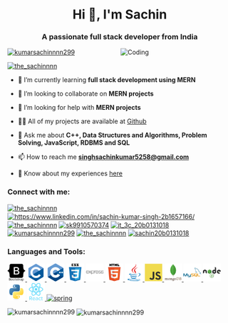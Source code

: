 <h1 align="center">Hi 👋, I'm Sachin</h1>
<h3 align="center">A passionate full stack developer from India</h3>


<img align="right" alt="Coding" width="250" src="https://media.tenor.com/rePDfDWO3XoAAAAd/hacking.gif">


<p align="left"> <a href="https://github.com/ryo-ma/github-profile-trophy"><img width="600"src="https://github-profile-trophy.vercel.app/?username=kumarsachinnnn299" alt="kumarsachinnnn299" /></a> </p>

<p align="left"> <a href="https://twitter.com/the_sachinnnn" target="blank"><img src="https://img.shields.io/twitter/follow/the_sachinnnn?logo=twitter&style=for-the-badge" alt="the_sachinnnn" /></a> </p>

- 🌱 I’m currently learning **full stack development using MERN**

- 👯 I’m looking to collaborate on **MERN projects**

- 🤝 I’m looking for help with **MERN projects**

- 👨‍💻 All of my projects are available at [Github](https://github.com/kumarsachinnnn299)

- 💬 Ask me about **C++, Data Structures and Algorithms, Problem Solving, JavaScript, RDBMS and SQL**

- 📫 How to reach me **singhsachinkumar5258@gmail.com**

- 📄 Know about my experiences [here](https://shorturl.at/gILPZ)

<h3 align="left">Connect with me:</h3>
<p align="left">
<a href="https://twitter.com/the_sachinnnn" target="blank"><img align="center" src="https://raw.githubusercontent.com/rahuldkjain/github-profile-readme-generator/master/src/images/icons/Social/twitter.svg" alt="the_sachinnnn" height="30" width="40" /></a>
<a href="https://www.linkedin.com/in/sachin-kumar-singh-2b1657166/" target="blank"><img align="center" src="https://raw.githubusercontent.com/rahuldkjain/github-profile-readme-generator/master/src/images/icons/Social/linked-in-alt.svg" alt="https://www.linkedin.com/in/sachin-kumar-singh-2b1657166/" height="30" width="40" /></a>
<a href="https://instagram.com/the_sachinnnn" target="blank"><img align="center" src="https://raw.githubusercontent.com/rahuldkjain/github-profile-readme-generator/master/src/images/icons/Social/instagram.svg" alt="the_sachinnnn" height="30" width="40" /></a>
<a href="https://www.codechef.com/users/sk9910570374" target="blank"><img align="center" src="https://cdn.jsdelivr.net/npm/simple-icons@3.1.0/icons/codechef.svg" alt="sk9910570374" height="30" width="40" /></a>
<a href="https://www.hackerrank.com/it_3c_20b0131018" target="blank"><img align="center" src="https://raw.githubusercontent.com/rahuldkjain/github-profile-readme-generator/master/src/images/icons/Social/hackerrank.svg" alt="it_3c_20b0131018" height="30" width="40" /></a>
<a href="https://codeforces.com/profile/kumarsachinnnn299" target="blank"><img align="center" src="https://raw.githubusercontent.com/rahuldkjain/github-profile-readme-generator/master/src/images/icons/Social/codeforces.svg" alt="kumarsachinnnn299" height="30" width="40" /></a>
<a href="https://www.leetcode.com/the_sachinnnn" target="blank"><img align="center" src="https://raw.githubusercontent.com/rahuldkjain/github-profile-readme-generator/master/src/images/icons/Social/leet-code.svg" alt="the_sachinnnn" height="30" width="40" /></a>
<a href="https://auth.geeksforgeeks.org/user/sachin20b0131018" target="blank"><img align="center" src="https://raw.githubusercontent.com/rahuldkjain/github-profile-readme-generator/master/src/images/icons/Social/geeks-for-geeks.svg" alt="sachin20b0131018" height="30" width="40" /></a>
</p>

<h3 align="left">Languages and Tools:</h3>
<p align="left"> <a href="https://getbootstrap.com" target="_blank" rel="noreferrer"> <img src="https://raw.githubusercontent.com/devicons/devicon/master/icons/bootstrap/bootstrap-plain-wordmark.svg" alt="bootstrap" width="40" height="40"/> </a> <a href="https://www.cprogramming.com/" target="_blank" rel="noreferrer"> <img src="https://raw.githubusercontent.com/devicons/devicon/master/icons/c/c-original.svg" alt="c" width="40" height="40"/> </a> <a href="https://www.w3schools.com/cpp/" target="_blank" rel="noreferrer"> <img src="https://raw.githubusercontent.com/devicons/devicon/master/icons/cplusplus/cplusplus-original.svg" alt="cplusplus" width="40" height="40"/> </a> <a href="https://www.w3schools.com/css/" target="_blank" rel="noreferrer"> <img src="https://raw.githubusercontent.com/devicons/devicon/master/icons/css3/css3-original-wordmark.svg" alt="css3" width="40" height="40"/> </a> <a href="https://expressjs.com" target="_blank" rel="noreferrer"> <img src="https://raw.githubusercontent.com/devicons/devicon/master/icons/express/express-original-wordmark.svg" alt="express" width="40" height="40"/> </a> <a href="https://www.w3.org/html/" target="_blank" rel="noreferrer"> <img src="https://raw.githubusercontent.com/devicons/devicon/master/icons/html5/html5-original-wordmark.svg" alt="html5" width="40" height="40"/> </a> <a href="https://www.java.com" target="_blank" rel="noreferrer"> <img src="https://raw.githubusercontent.com/devicons/devicon/master/icons/java/java-original.svg" alt="java" width="40" height="40"/> </a> <a href="https://developer.mozilla.org/en-US/docs/Web/JavaScript" target="_blank" rel="noreferrer"> <img src="https://raw.githubusercontent.com/devicons/devicon/master/icons/javascript/javascript-original.svg" alt="javascript" width="40" height="40"/> </a> <a href="https://www.mongodb.com/" target="_blank" rel="noreferrer"> <img src="https://raw.githubusercontent.com/devicons/devicon/master/icons/mongodb/mongodb-original-wordmark.svg" alt="mongodb" width="40" height="40"/> </a> <a href="https://www.mysql.com/" target="_blank" rel="noreferrer"> <img src="https://raw.githubusercontent.com/devicons/devicon/master/icons/mysql/mysql-original-wordmark.svg" alt="mysql" width="40" height="40"/> </a> <a href="https://nodejs.org" target="_blank" rel="noreferrer"> <img src="https://raw.githubusercontent.com/devicons/devicon/master/icons/nodejs/nodejs-original-wordmark.svg" alt="nodejs" width="40" height="40"/> </a> <a href="https://www.python.org" target="_blank" rel="noreferrer"> <img src="https://raw.githubusercontent.com/devicons/devicon/master/icons/python/python-original.svg" alt="python" width="40" height="40"/> </a> <a href="https://reactjs.org/" target="_blank" rel="noreferrer"> <img src="https://raw.githubusercontent.com/devicons/devicon/master/icons/react/react-original-wordmark.svg" alt="react" width="40" height="40"/> </a> <a href="https://spring.io/" target="_blank" rel="noreferrer"> <img src="https://www.vectorlogo.zone/logos/springio/springio-icon.svg" alt="spring" width="40" height="40"/> </a> </p>

<p><img align="left" height="200" src="https://github-readme-stats.vercel.app/api/top-langs?username=kumarsachinnnn299&show_icons=true&locale=en&layout=compact" alt="kumarsachinnnn299" /></p>

<p>&nbsp;<img align="center" height="200" src="https://github-readme-stats.vercel.app/api?username=kumarsachinnnn299&show_icons=true&locale=en" alt="kumarsachinnnn299" /></p>

>
